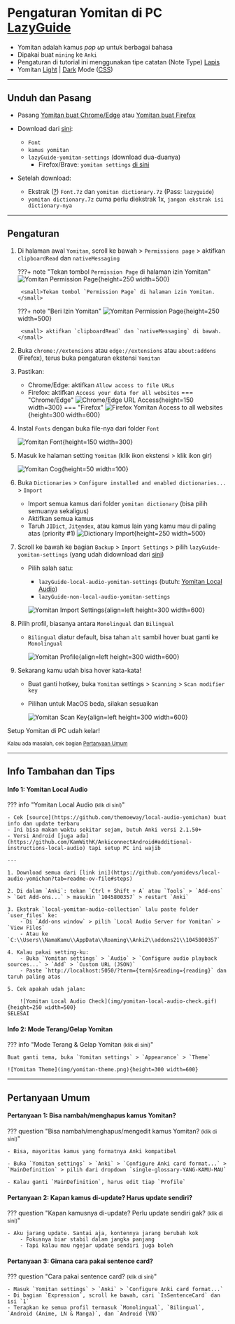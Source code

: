 # Pengaturan Yomitan di PC [LazyGuide](https://lazyguidejp.github.io/jp-lazy-guide/setupYomitanOnPC/)

- Yomitan adalah kamus _pop up_ untuk berbagai bahasa
- Dipakai buat `mining` ke `Anki`
- Pengaturan di tutorial ini menggunakan tipe catatan (Note Type) [Lapis](https://github.com/donkuri/lapis)
- Yomitan [Light](img/yomitan-light.png) | [Dark](img/yomitan-dark.png) Mode ([CSS](https://pastebin.com/T9EkQQwm))

---

## Unduh dan Pasang

- Pasang [Yomitan buat Chrome/Edge](https://chrome.google.com/webstore/detail/yomitan/likgccmbimhjbgkjambclfkhldnlhbnn) atau [Yomitan buat Firefox](https://addons.mozilla.org/en-US/firefox/addon/yomitan/)

- Download dari [sini](https://drive.google.com/drive/folders/1DHJ18Lk2_tVYWJ1Adhe8XByuyFBGuTr_?usp=sharing):
    - `Font`
    - `kamus yomitan`
    - `lazyGuide-yomitan-settings` (download dua-duanya)
        - Firefox/Brave: `yomitan settings` [di sini](https://drive.google.com/drive/folders/1D_O7HgX4xMBOQcl2tLoeAQ7KUtPqyUnU?usp=sharing)

- Setelah download:
    - Ekstrak ([?](https://www.webhostinghub.com/help/learn/website/managing-files/extract-file)) `Font.7z` dan `yomitan dictionary.7z` (Pass: `lazyguide`)
    - `yomitan dictionary.7z` cuma perlu diekstrak 1x, `jangan ekstrak isi dictionary-nya`

---

## Pengaturan

1. Di halaman awal `Yomitan`, scroll ke bawah > `Permissions page` > aktifkan `clipboardRead` dan `nativeMessaging`

	???+ note "Tekan tombol `Permission Page` di halaman izin Yomitan"
		![Yomitan Permission Page](img/pencet-tuh.jpg){height=250 width=500}
		
		<small>Tekan tombol `Permission Page` di halaman izin Yomitan.</small>

	???+ note "Beri Izin Yomitan"
		![Yomitan Permission Page](img/yomitan-permission.jpg){height=250 width=500}
		
		<small> aktifkan `clipboardRead` dan `nativeMessaging` di bawah.</small>

2. Buka `chrome://extensions` atau `edge://extensions` atau `about:addons` (Firefox), terus buka pengaturan ekstensi `Yomitan`

3. Pastikan:
    - Chrome/Edge: aktifkan `Allow access to file URLs`
    - Firefox: aktifkan `Access your data for all websites`
    === "Chrome/Edge"
        ![Chrome/Edge URL Access](img/chromium-url-acces.jpg){height=150 width=300}
    === "Firefox"
        ![Firefox Yomitan Access to all websites](img/firefox-url-access.png){height=300 width=600}

4. Instal `Fonts` dengan buka file-nya dari folder `Font`
   
    ![Yomitan Font](img/fonts.png){height=150 width=300}

5. Masuk ke halaman setting `Yomitan` (klik ikon ekstensi > klik ikon gir)

    ![Yomitan Cog](img/yomitan-cog.jpg){height=50 width=100}

6. Buka `Dictionaries` > `Configure installed and enabled dictionaries...` > `Import`
    - Import semua kamus dari folder `yomitan dictionary` (bisa pilih semuanya sekaligus)
    - Aktifkan semua kamus
    - Taruh `JIDict`, `Jitendex`, atau kamus lain yang kamu mau di paling atas (priority #1)
    ![Dictionary Import](img/yomitan-dictionary-import.png){height=250 width=500}

7. Scroll ke bawah ke bagian `Backup` > `Import Settings` > pilih `lazyGuide-yomitan-settings` (yang udah didownload dari [sini](pengaturan-yomitan-pc-lazy-guide.md/#unduh-dan-pasang))
    - Pilih salah satu:
        - `lazyGuide-local-audio-yomitan-settings` (butuh: [Yomitan Local Audio](pengaturan-yomitan-pc-lazy-guide.md/#info-1-yomitan-local-audio))
        - `lazyGuide-non-local-audio-yomitan-settings`

        ![Yomitan Import Settings](img/yomitan-import-settings.png){align=left height=300 width=600}

8. Pilih profil, biasanya antara `Monolingual` dan `Bilingual`
    - `Bilingual` diatur default, bisa tahan `alt` sambil hover buat ganti ke `Monolingual`

        ![Yomitan Profile](img/yomitan-profiles.jpg){align=left height=300 width=600}

9. Sekarang kamu udah bisa hover kata-kata!
    - Buat ganti hotkey, buka `Yomitan` settings > `Scanning` > `Scan modifier key`
    - Pilihan untuk MacOS beda, silakan sesuaikan

        ![Yomitan Scan Key](img/yomitan-scan-key.png){align=left height=300 width=600}

Setup Yomitan di PC udah kelar!

<small>Kalau ada masalah, cek bagian [Pertanyaan Umum](pengaturan-yomitan-pc-lazy-guide.md/#pertanyaan-umum)</small>

---

## Info Tambahan dan Tips

#### Info 1: Yomitan Local Audio

??? info "Yomitan Local Audio <small>(klik di sini)</small>"

    - Cek [source](https://github.com/themoeway/local-audio-yomichan) buat info dan update terbaru
    - Ini bisa makan waktu sekitar sejam, butuh Anki versi 2.1.50+
    - Versi Android [juga ada](https://github.com/KamWithK/AnkiconnectAndroid#additional-instructions-local-audio) tapi setup PC ini wajib

    ---

    1. Download semua dari [link ini](https://github.com/yomidevs/local-audio-yomichan?tab=readme-ov-file#steps)

    2. Di dalam `Anki`: tekan `Ctrl + Shift + A` atau `Tools` > `Add-ons` > `Get Add-ons...` > masukin `1045800357` > restart `Anki`

    3. Ekstrak `local-yomitan-audio-collection` lalu paste folder `user_files` ke:
        - Di `Add-ons window` > pilih `Local Audio Server for Yomitan` > `View Files`
        - Atau ke `C:\\Users\\NamaKamu\\AppData\\Roaming\\Anki2\\addons21\\1045800357`

    4. Kalau pakai setting-ku:
        - Buka `Yomitan settings` > `Audio` > `Configure audio playback sources...` > `Add` > `Custom URL (JSON)`
        - Paste `http://localhost:5050/?term={term}&reading={reading}` dan taruh paling atas

    5. Cek apakah udah jalan:

        ![Yomitan Local Audio Check](img/yomitan-local-audio-check.gif){height=250 width=500}	
	SELESAI


#### Info 2: Mode Terang/Gelap Yomitan

??? info "Mode Terang & Gelap Yomitan <small>(klik di sini)</small>"

    Buat ganti tema, buka `Yomitan settings` > `Appearance` > `Theme`

    ![Yomitan Theme](img/yomitan-theme.png){height=300 width=600}

---

## Pertanyaan Umum

#### Pertanyaan 1: Bisa nambah/menghapus kamus Yomitan?

??? question "Bisa nambah/menghapus/mengedit kamus Yomitan? <small>(klik di sini)</small>"

    - Bisa, mayoritas kamus yang formatnya Anki kompatibel

    - Buka `Yomitan settings` > `Anki` > `Configure Anki card format...` > `MainDefinition` > pilih dari dropdown `single-glossary-YANG-KAMU-MAU`

    - Kalau ganti `MainDefinition`, harus edit tiap `Profile`

#### Pertanyaan 2: Kapan kamus di-update? Harus update sendiri?

??? question "Kapan kamusnya di-update? Perlu update sendiri gak? <small>(klik di sini)</small>"

    - Aku jarang update. Santai aja, kontennya jarang berubah kok
        - Fokusnya biar stabil dalam jangka panjang
        - Tapi kalau mau ngejar update sendiri juga boleh

#### Pertanyaan 3: Gimana cara pakai sentence card?

??? question "Cara pakai sentence card? <small>(klik di sini)</small>"

    - Masuk `Yomitan settings` > `Anki` > `Configure Anki card format...`
    - Di bagian `Expression`, scroll ke bawah, cari `IsSentenceCard` dan isi `1`
    - Terapkan ke semua profil termasuk `Monolingual`, `Bilingual`, `Android (Anime, LN & Manga)`, dan `Android (VN)`
